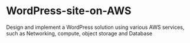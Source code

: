 # WordPress-site-on-AWS
Design and implement a WordPress solution using various AWS services, such as Networking, compute, object storage and Database
